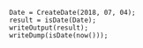 ```luceescript+trycf
	Date = CreateDate(2018, 07, 04);
	result = isDate(Date);
	writeOutput(result);
	writeDump(isDate(now()));
```